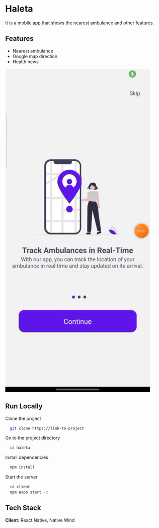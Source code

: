 
# Haleta

It is a mobile app that shows the nearest ambulance and other features.


## Features

- Nearest ambulance
- Google map direction
- Health news

![Haleta Demo](/video_2024-09-14_21-36-37-ezgif.com-video-to-gif-converter.gif)


## Run Locally

Clone the project

```bash
  git clone https://link-to-project
```

Go to the project directory

```bash
  cd haleta
```

Install dependencies

```bash
  npm install
```

Start the server

```bash
  cd client
  npm expo start -c
```


## Tech Stack

**Client:** React Native, Native Wind


